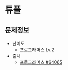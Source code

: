 # 튜플

## 문제정보
* 난이도
  * 프로그래머스 Lv.2
* 출처
  * [프로그래머스 #64065](https://programmers.co.kr/learn/courses/30/lessons/64065)